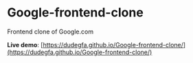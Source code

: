 # Google-frontend-clone
Frontend clone of Google.com

**Live demo**: [https://dudegfa.github.io/Google-frontend-clone/](https://dudegfa.github.io/Google-frontend-clone/)
